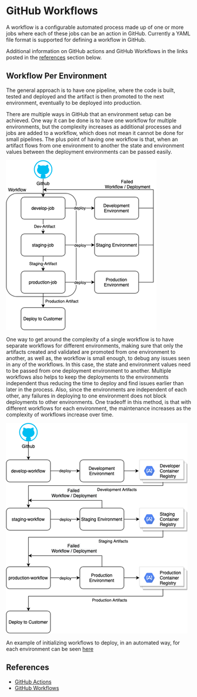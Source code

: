 # GitHub Workflows

A workflow is a configurable automated process made up of one or more jobs where each of these jobs can be an action in GitHub. Currently a YAML file format is supported for defining a workflow in GitHub.

Additional information on GitHub actions and GitHub Workflows in the links posted in the [references](#References) section below.

## Workflow Per Environment

The general approach is to have one pipeline, where the code is built, tested and deployed and the artifact is then promoted to the next environment, eventually to be deployed into production.

There are multiple ways in GitHub that an environment setup can be achieved. One way it can be done is to have one workflow for multiple environments, but the complexity increases as additional processes and jobs are added to a workflow, which does not mean it cannot be done for small pipelines. The plus point of having one workflow is that, when an artifact flows from one environment to another the state and environment values between the deployment environments can be passed easily.

![Workflow-Designs-Dependent-Workflows](../../../assets/Workflow-Designs-Dependent-Workflows.png)

One way to get around the complexity of a single workflow is to have separate workflows for different environments, making sure that only the artifacts created and validated are promoted from one environment to another, as well as, the workflow is small enough, to debug any issues seen in any of the workflows. In this case, the state and environment values need to be passed from one deployment environment to another. Multiple workflows also helps to keep the deployments to the environments independent thus reducing the time to deploy and find issues earlier than later in the process. Also, since the environments are independent of each other, any failures in deploying to one environment does not block deployments to other environments. One tradeoff in this method, is that with different workflows for each environment, the maintenance increases as the complexity of workflows increase over time.

![Workflow-Designs-Independent-Workflows](../../../assets/Workflow-Designs-Independent-Workflows.png)

An example of initializing workflows to deploy, in an automated way, for each environment can be seen [here](https://github.com/microsoft/github-workflow-initialization)

## References

- [GitHub Actions](https://docs.github.com/en/actions)
- [GitHub Workflows](https://docs.github.com/en/actions/reference/workflow-syntax-for-github-actions)

